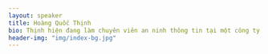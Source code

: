 ```yaml
---
layout: speaker
title: Hoàng Quốc Thịnh
bio: Thịnh hiện đang làm chuyên viên an ninh thông tin tại một công ty Internet hàng đầu tại Việt Nam. Trước đó Thịnh có 4 năm phụ trách mảng an ninh ứng dụng tại một ngân hàng lớn tại Việt Nam. Thịnh đã từng công bố những lỗ hổng an ninh web của các hãng lớn như Yahoo, Microsoft... cũng như một số cơ quan truyền thông và tổ chức trong nước. Ngoài giờ, Thịnh thích đánh bida và tán gẫu với bạn bè. Còn khi đêm xuống là lúc không ai biết và đoán được anh ta sẽ làm gì với máy tính...
header-img: "img/index-bg.jpg"
---
```

